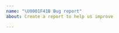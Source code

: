 ```yaml
---
name: "\U0001F41B Bug report"
about: Create a report to help us improve

---
```


<!-- 
Please report issues regarding specific projects in their respective issue trackers, e.g.:
 - Pekko: https://github.com/apache/pekko/issues
 - Pekko Connectors: https://github.com/apache/pekko-connectors/issues 
 - Pekko Persistence Cassandra Plugin: https://github.com/apache/pekko-persistence-cassandra/issues
 - ...

Please explain your issue precisely, and if possible provide a reproducer snippet (this helps resolve issues much quicker).

Thanks for contributing!
-->
